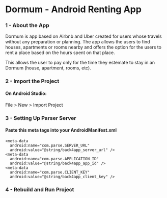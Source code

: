 # Dormum - Android Renting App

###  1 - About the App
Dormum is app based on Airbnb and Uber created for users whose travels without any preparation or planning.
The app allows the users to find houses, apartments or rooms nearby and offers the option for the users to rent a place based on the hours spent on that place.

This allows the user to pay only for the time they estemate to stay in an Dormum (house, apartment, rooms, etc).

### 2 - Import the Project
####    On Android Studio:
File > New > Import Project

### 3 - Setting Up Parser Server
#### Paste this meta tags into your AndroidManifest.xml
```
<meta-data
  android:name="com.parse.SERVER_URL"
  android:value="@string/back4app_server_url" />
<meta-data
  android:name="com.parse.APPLICATION_ID"
  android:value="@string/back4app_app_id" />
<meta-data
  android:name="com.parse.CLIENT_KEY"
  android:value="@string/back4app_client_key" />
```

### 4 - Rebuild and Run Project
